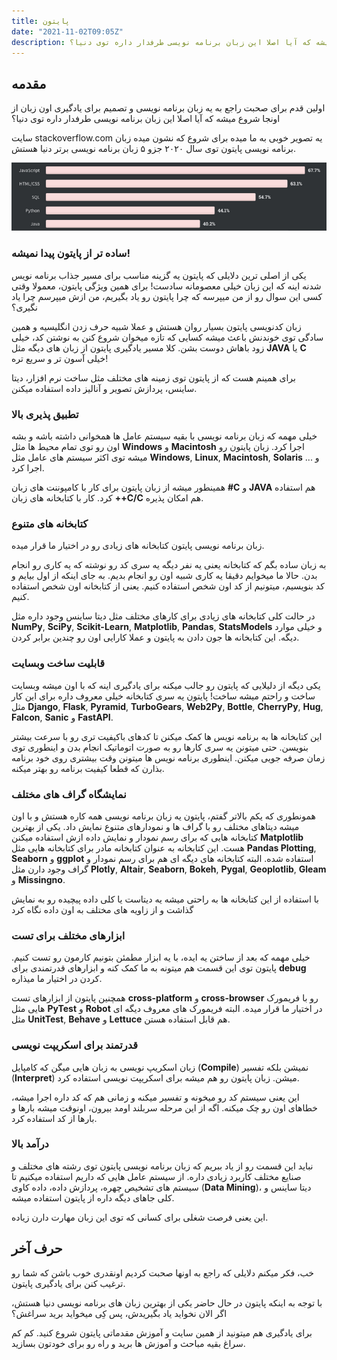 ```yaml
---
title: پایتون
date: "2021-11-02T09:05Z"
description: اولین قدم برای صحبت راجع به یه زبان برنامه نویسی و تصمیم برای یادگیری اون زبان از اونجا شروع میشه که آیا اصلا این زبان برنامه نویسی طرفدار داره توی دنیا؟.
---
```


## مقدمه

اولین قدم برای صحبت راجع به یه زبان برنامه نویسی و تصمیم برای یادگیری اون زبان از اونجا شروع میشه که آیا اصلا این زبان برنامه نویسی طرفدار داره توی دنیا؟

سایت stackoverflow.com یه تصویر خوبی به ما میده برای شروع که نشون میده زبان برنامه نویسی پایتون توی سال ۲۰۲۰ جزو ۵ زبان برنامه نویسی برتر دنیا هستش.

![sad](./stackoverflow-survey-2020.png)

### ساده تر از پایتون پیدا نمیشه!

یکی از اصلی ترین دلایلی که پایتون یه گزینه مناسب برای مسیر جذاب برنامه نویس شدنه اینه که این زبان خیلی معصومانه سادست!‌ برای همین ویژگی پایتون، معمولا وقتی کسی این سوال رو از من میپرسه که چرا پایتون رو یاد بگیریم، من ازش میپرسم چرا یاد نگیری؟

زبان کدنویسی پایتون بسیار روان هستش و عملا شبیه حرف زدن انگلیسیه و همین سادگی توی خوندنش باعث میشه کسایی که تازه میخوان شروع کنن به نوشتن کد، خیلی زود باهاش دوست بشن. کلا مسیر یادگیری پایتون از زبان های دیگه مثل **JAVA** یا **C** خیلی آسون تر و سریع تره!

برای همینم هست که از پایتون توی زمینه های مختلف مثل ساخت نرم افزار، دیتا ساینس، پردازش تصویر و آنالیز داده استفاده میکنن.

### تطبیق پذیری بالا

خیلی مهمه که زبان برنامه نویسی با بقیه سیستم عامل ها همخوانی داشته باشه و بشه اون رو توی تمام محیط ها مثل **Windows** و **Macintosh** اجرا کرد. زبان پایتون رو میشه توی اکثر سیستم های عامل مثل **Windows**, **Linux**, **Macintosh**, **Solaris** و ... اجرا کرد.

همینطور میشه از زبان پایتون برای کار با کامپوننت های زبان **#C** و **JAVA** هم استفاده کرد. کار با کتابخانه های زبان **++C/C** هم امکان پذیره.

### کتابخانه های متنوع

زبان برنامه نویسی پایتون کتابخانه های زیادی رو در اختیار ما قرار میده.

به زبان ساده بگم که کتابخانه یعنی یه نفر دیگه یه سری کد رو نوشته که یه کاری رو انجام بدن. حالا ما میخوایم دقیقا یه کاری شبیه اون رو انجام بدیم. به جای اینکه از اول بیایم و کد بنویسیم، میتونیم از کد اون شخص استفاده کنیم. یعنی از کتابخانه اون شخص استفاده کنیم.

در حالت کلی کتابخانه های زیادی برای کارهای مختلف مثل دیتا ساینس وجود داره مثل **NumPy**, **SciPy**, **Scikit-Learn**, **Matplotlib**, **Pandas**, **StatsModels** و خیلی موارد دیگه. این کتابخانه ها جون دادن به پایتون و عملا کارایی اون رو چندین برابر کردن.

### قابلیت ساخت وبسایت

یکی دیگه از دلیلایی که پایتون رو جالب میکنه برای یادگیری اینه که با اون میشه وبسایت ساخت و راحتم میشه ساخت! پایتون یه سری کتابخانه خیلی معروف داره برای این کار مثل **Django**, **Flask**, **Pyramid**, **TurboGears**, **Web2Py**, **Bottle**, **CherryPy**, **Hug**, **Falcon**, **Sanic** و **FastAPI**.

این کتابخانه ها به برنامه نویس ها کمک میکنن تا کدهای باکیفیت تری رو با سرعت بیشتر بنویسن. حتی میتونن یه سری کارها رو به صورت اتوماتیک انجام بدن و اینطوری توی زمان صرفه جویی میکنن. اینطوری برنامه نویس ها میتونن وقت بیشتری روی خود برنامه بذارن که قطعا کیفیت برنامه رو بهتر میکنه.

### نمایشگاه گراف های مختلف

همونطوری که یکم بالاتر گفتم، پایتون یه زبان برنامه نویسی همه کاره هستش و با اون میشه دیتاهای مختلف رو با گراف ها و نمودارهای متنوع نمایش داد. یکی از بهترین کتابخانه هایی که برای رسم نمودار و نمایش داده ازش استفاده میکنن **‌Matplotlib** هست. این کتابخانه به عنوان کتابخانه مادر برای کتابخانه هایی مثل **Pandas Plotting**, **Seaborn** و **ggplot** استفاده شده. البته کتابخانه های دیگه ای هم برای رسم نمودار و گراف وجود دارن مثل **Plotly**, **Altair**, **Seaborn**, **Bokeh**, **Pygal**, **Geoplotlib**, **Gleam** و **Missingno**.

با استفاده از این کتابخانه ها به راحتی میشه یه دیتاست یا کلی داده پیچیده رو به نمایش گذاشت و از زاویه های مختلف به اون داده نگاه کرد

### ابزارهای مختلف برای تست

خیلی مهمه که بعد از ساختن یه ایده، با یه ابزار مطمئن بتونیم کارمون رو تست کنیم. پایتون توی این قسمت هم میتونه به ما کمک کنه و ابزارهای قدرتمندی برای **debug** کردن در اختیار ما میذاره.

همچنین پایتون از ابزارهای تست **cross-platform** و **cross-browser** رو با فریمورک هایی مثل **PyTest** و **Robot** در اختیار ما قرار میده. البته فریمورک های معروف دیگه ای مثل **UnitTest**, **Behave** و **Lettuce** هم قابل استفاده هستن.

### قدرتمند برای اسکریپت نویسی

زبان اسکریپ نویسی به زبان هایی میگن که کامپایل (**Compile**) نمیشن بلکه تفسیر (**Interpret**) میشن. زبان پایتون رو هم میشه برای اسکریپت نویسی استفاده کرد.

این یعنی سیستم کد رو میخونه و تفسیر میکنه و زمانی هم که کد داره اجرا میشه، خطاهای اون رو چک میکنه. اگه از این مرحله سربلند اومد بیرون، اونوقت میشه بارها و بارها از کد استفاده کرد.

### درآمد بالا

نباید این قسمت رو از یاد ببریم که زبان برنامه نویسی پایتون توی رشته های مختلف و صنایع مختلف کاربرد زیادی داره. از سیستم عامل هایی که داریم استفاده میکنیم تا سیستم های تشخیص چهره، پردازش داده، داده کاوی (**Data Mining**)، دیتا ساینس و کلی جاهای دیگه داره از پایتون استفاده میشه.

این یعنی فرصت شغلی برای کسانی که توی این زبان مهارت دارن زیاده.

## حرف آخر

خب،‌ فکر میکنم دلایلی که راجع به اونها صحبت کردیم اونقدری خوب باشن که شما رو ترغیب کنن برای یادگیری پایتون.

با توجه به اینکه پایتون در حال حاضر یکی از بهترین زبان های برنامه نویسی دنیا هستش، اگر الان نخواید یاد بگیریدش، پس کِی میخواید برید سراغش؟

برای یادگیری هم میتونید از همین سایت و آموزش مقدماتی پایتون شروع کنید. کم کم سراغ بقیه مباحث و آموزش ها برید و راه رو برای خودتون بسازید.
